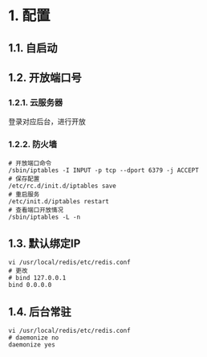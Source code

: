 # 1. 配置
## 1.1. 自启动

## 1.2. 开放端口号
### 1.2.1. 云服务器
登录对应后台，进行开放
### 1.2.2. 防火墙
```shell
# 开放端口命令
/sbin/iptables -I INPUT -p tcp --dport 6379 -j ACCEPT
# 保存配置
/etc/rc.d/init.d/iptables save
# 重启服务
/etc/init.d/iptables restart
# 查看端口开放情况
/sbin/iptables -L -n
```

## 1.3. 默认绑定IP
```shell
vi /usr/local/redis/etc/redis.conf
# 更改
# bind 127.0.0.1
bind 0.0.0.0
```

## 1.4. 后台常驻
```shell
vi /usr/local/redis/etc/redis.conf
# daemonize no
daemonize yes
```